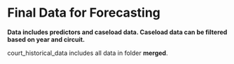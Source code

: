 # Final Data for Forecasting

**Data includes predictors and caseload data. Caseload data can be filtered based on year and circuit.**

court_historical_data includes all data in folder **merged**.
